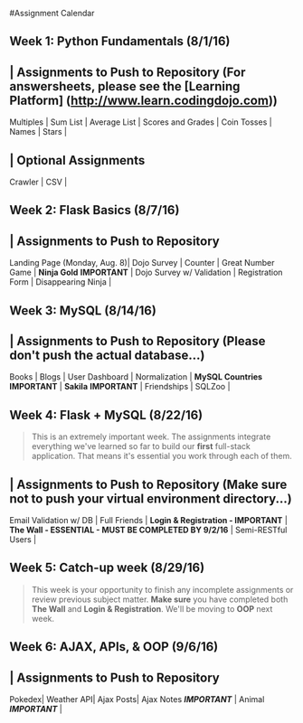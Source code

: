 #Assignment Calendar

## Week 1: Python Fundamentals (8/1/16)

| Assignments to Push to Repository (For answersheets, please see the [Learning Platform] (http://www.learn.codingdojo.com))
---
Multiples |
Sum List |
Average List |
Scores and Grades |
Coin Tosses |
Names |
Stars |

| Optional Assignments
---
Crawler |
CSV |

## Week 2: Flask Basics (8/7/16)

| Assignments to Push to Repository
---
Landing Page (Monday, Aug. 8)|
Dojo Survey |
Counter |
Great Number Game |
**Ninja Gold** **IMPORTANT** |
Dojo Survey w/ Validation |
Registration Form |
Disappearing Ninja |

## Week 3: MySQL (8/14/16)

| Assignments to Push to Repository (Please don't push the actual database...)
---
Books |
Blogs |
User Dashboard |
Normalization |
**MySQL Countries** **IMPORTANT** |
**Sakila** **IMPORTANT** |
Friendships |
SQLZoo |

## Week 4: Flask + MySQL (8/22/16)

> This is an extremely important week. The assignments integrate everything we've learned so far to build our **first** full-stack application. That means it's essential you work through each of them.

| Assignments to Push to Repository (Make **sure** not to push your virtual environment directory...)
---
Email Validation w/ DB |
Full Friends |
**Login & Registration - IMPORTANT** |
**The Wall - ESSENTIAL - MUST BE COMPLETED BY 9/2/16** |
Semi-RESTful Users |

## Week 5: Catch-up week (8/29/16)

> This week is your opportunity to finish any incomplete assignments or review previous subject matter. **Make sure** you have completed both **The Wall** and **Login & Registration**. We'll be moving to **OOP** next week.

## Week 6: AJAX, APIs, & OOP (9/6/16)
| Assignments to Push to Repository
---
Pokedex|
Weather API|
Ajax Posts|
Ajax Notes ***IMPORTANT*** |
Animal ***IMPORTANT*** |
